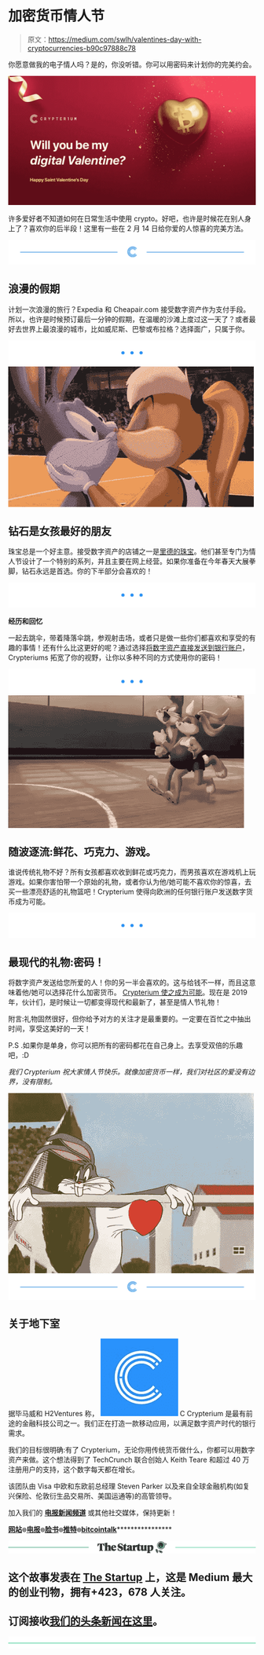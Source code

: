 # 加密货币情人节

> 原文：<https://medium.com/swlh/valentines-day-with-cryptocurrencies-b90c97888c78>

你愿意做我的电子情人吗？是的，你没听错。你可以用密码来计划你的完美约会。

![](img/793875427345192a22a54364ecffd94e.png)

许多爱好者不知道如何在日常生活中使用 crypto。好吧，也许是时候花在别人身上了？喜欢你的后半段！这里有一些在 2 月 14 日给你爱的人惊喜的完美方法。

[![](img/289e6090766d26b72599947dce6547bd.png)](http://crypterium.com)

## 浪漫的假期

计划一次浪漫的旅行？Expedia 和 Cheapair.com 接受数字资产作为支付手段。所以，也许是时候预订最后一分钟的假期，在温暖的沙滩上度过这一天了？或者最好去世界上最浪漫的城市，比如威尼斯、巴黎或布拉格？选择面广，只属于你。

[![](img/13b0476fb22b3074b4fe164dae48747d.png)](http://crypterium.com)![](img/a89ba54d09ed69d078540db341c9ac9e.png)

## 钻石是女孩最好的朋友

珠宝总是一个好主意。接受数字资产的店铺之一是[里德的珠宝](https://reedsjewelers.com/?gclid=CjwKCAiA-9rTBRBNEiwAt0Znw83gcTl1XJZo9fVGu-LNWROWiFe8gQUKCQ_enU4fSl07Lfr2-1wVBBoCoxIQAvD_BwE)。他们甚至专门为情人节设计了一个特别的系列，并且主要在网上经营。如果你准备在今年春天大展拳脚，钻石永远是首选。你的下半部分会喜欢的！

[![](img/13b0476fb22b3074b4fe164dae48747d.png)](http://crypterium.com)

**经历和回忆**

一起去跳伞，带着降落伞跳，参观射击场，或者只是做一些你们都喜欢和享受的有趣的事情！还有什么比这更好的呢？通过选择[将数字资产直接发送到银行账户](https://crypterium.com/products/bank-transfers)，Crypteriums 拓宽了你的视野，让你以多种不同的方式使用你的密码！

[![](img/13b0476fb22b3074b4fe164dae48747d.png)](http://crypterium.com)![](img/a1ebcd3e63e106554acf9ba234efe4c3.png)

## 随波逐流:鲜花、巧克力、游戏。

谁说传统礼物不好？所有女孩都喜欢收到鲜花或巧克力，而男孩喜欢在游戏机上玩游戏。如果你害怕带一个原始的礼物，或者你认为他/她可能不喜欢你的惊喜，去买一些漂亮舒适的礼物篮吧！Crypterium 使得向欧洲的任何银行账户发送数字货币成为可能。

[![](img/13b0476fb22b3074b4fe164dae48747d.png)](http://crypterium.com)

## 最现代的礼物:密码！

将数字资产发送给您所爱的人！你的另一半会喜欢的。这与给钱不一样，而且这意味着他/她可以选择花什么加密货币。 [Crypterium 使之成为可能](https://crypterium.com/products/wallet)。现在是 2019 年，伙计们，是时候让一切都变得现代和最新了，甚至是情人节礼物！

附言:礼物固然很好，但你给予对方的关注才是最重要的。一定要在百忙之中抽出时间，享受这美好的一天！

P.S .如果你是单身，你可以把所有的密码都花在自己身上。去享受双倍的乐趣吧，:D

*我们 Crypterium 祝大家情人节快乐。就像加密货币一样，我们对社区的爱没有边界，没有限制。*

![](img/56e4607aaa357d760d0f95f8b52318e3.png)[![](img/289e6090766d26b72599947dce6547bd.png)](http://crypterium.com)

## 关于地下室

据毕马威和 H2Ventures 称， ![C](img/7e60f7f0952ea2e237396799662b5c00.png)  C Crypterium 是最有前途的金融科技公司之一。我们正在打造一款移动应用，以满足数字资产时代的银行需求。

我们的目标很明确:有了 Crypterium，无论你用传统货币做什么，你都可以用数字资产来做。这个想法得到了 TechCrunch 联合创始人 Keith Teare 和超过 40 万注册用户的支持，这个数字每天都在增长。

该团队由 Visa 中欧和东欧前总经理 Steven Parker 以及来自全球金融机构(如复兴保险、伦敦衍生品交易所、美国运通等)的高管领导。

加入我们的 [**电报新闻频道**](https://t.me/crypterium_en) 或其他社交媒体，保持更新！

[**网站**](http://crypterium.com)**๏**[**电报**](https://t.me/crypterium)**๏**[**脸书**](https://www.facebook.com/pg/crypterium.org)**๏**[**推特**](https://twitter.com/crypterium)**๏**[**bitcointalk**](https://bitcointalk.org/index.php?topic=2214098.0)****************

******[![](img/308a8d84fb9b2fab43d66c117fcc4bb4.png)](https://medium.com/swlh)******

## ******这个故事发表在 [The Startup](https://medium.com/swlh) 上，这是 Medium 最大的创业刊物，拥有+423，678 人关注。******

## ******订阅接收[我们的头条新闻在这里](https://growthsupply.com/the-startup-newsletter/)。******

******[![](img/b0164736ea17a63403e660de5dedf91a.png)](https://medium.com/swlh)******